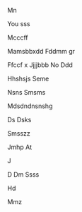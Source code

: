 

Mn

You sss

Mcccff

Mamsbbxdd
Fddmm gr 

 Ffccf x
Jjjjbbb
No 
Ddd

Hhshsjs
Seme 


Nsns
  Smsms

Mdsdndnsnshg

Ds
Dsks

Smsszz

Jmhp
At



J


D
Dm
Ssss




Hd


Mmz





